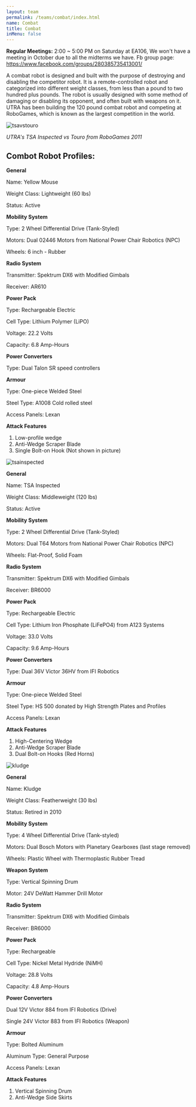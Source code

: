 ```yaml
---
layout: team
permalink: /teams/combat/index.html
name: Combat
title: Combat
inMenu: false
---
```


**Regular Meetings:** 2:00 ~ 5:00 PM on Saturday at EA106, We won't have a meeting in October due to all the midterms we have.
Fb group page: https://www.facebook.com/groups/280385735413001/

A combat robot is designed and built with the purpose of destroying and disabling the competitor robot. It is a remote-controlled robot and categorized into different weight classes, from less than a pound to two hundred plus pounds. The robot is usually designed with some method of damaging or disabling its opponent, and often built with weapons on it. UTRA has been building the 120 pound combat robot and competing at RoboGames, which is known as the largest competition in the world.

![tsavstouro](http://www.utra.ca/Pictures/Combat/RoboGames2011/TSA_Inspected_vs_Touro.jpg)

*UTRA's TSA Inspected vs Touro from RoboGames 2011*



## Combot Robot Profiles:

**General**

Name: Yellow Mouse

Weight Class: Lightweight (60 lbs)

Status: Active

**Mobility System**

Type: 2 Wheel Differential Drive (Tank-Styled)

Motors: Dual 02446 Motors from National Power Chair Robotics (NPC)

Wheels: 6 inch - Rubber

**Radio System**

Transmitter: Spektrum DX6 with Modified Gimbals

Receiver: AR610

**Power Pack**

Type: Rechargeable Electric

Cell Type: Lithium Polymer (LiPO)

Voltage: 22.2 Volts

Capacity: 6.8 Amp-Hours

**Power Converters**

Type: Dual Talon SR speed controllers

**Armour**

Type: One-piece Welded Steel

Steel Type: A1008 Cold rolled steel

Access Panels: Lexan

**Attack Features**

1. Low-profile wedge
2. Anti-Wedge Scraper Blade
3. Single Bolt-on Hook (Not shown in picture)

![tsainspected](http://www.utra.ca/Pictures/Combat/TSA_Inspected_2011.jpg)

**General**

Name: TSA Inspected

Weight Class: Middleweight (120 lbs)

Status: Active  

**Mobility System**

Type: 2 Wheel Differential Drive (Tank-Styled)

Motors: Dual T64 Motors from National Power Chair Robotics (NPC)

Wheels: Flat-Proof, Solid Foam

**Radio System**

Transmitter: Spektrum DX6 with Modified Gimbals

Receiver: BR6000

**Power Pack**

Type: Rechargeable Electric

Cell Type: Lithium Iron Phosphate (LiFePO4) from A123 Systems

Voltage: 33.0 Volts

Capacity: 9.6 Amp-Hours

**Power Converters**

Type: Dual 36V Victor 36HV from IFI Robotics

**Armour**

Type: One-piece Welded Steel

Steel Type: HS 500 donated by High Strength Plates and Profiles

Access Panels: Lexan

**Attack Features**
1. High-Centering Wedge
2. Anti-Wedge Scraper Blade
3. Dual Bolt-on Hooks (Red Horns)

![kludge](http://www.utra.ca/Pictures/Combat/Kludge_2011.JPG)

**General**

Name: Kludge

Weight Class: Featherweight (30 lbs)

Status: Retired in 2010

**Mobility System**

Type: 4 Wheel Differential Drive (Tank-styled)

Motors: Dual Bosch Motors with Planetary Gearboxes (last stage removed)

Wheels: Plastic Wheel with Thermoplastic Rubber Tread

**Weapon System**

Type: Vertical Spinning Drum

Motor: 24V DeWatt Hammer Drill Motor

**Radio System**

Transmitter: Spektrum DX6 with Modified Gimbals

Receiver: BR6000

**Power Pack**

Type: Rechargeable

Cell Type: Nickel Metal Hydride (NiMH)

Voltage: 28.8 Volts

Capacity: 4.8 Amp-Hours

**Power Converters**

Dual 12V Victor 884 from IFI Robotics (Drive)

Single 24V Victor 883 from IFI Robotics (Weapon)

**Armour**

Type: Bolted Aluminum

Aluminum Type: General Purpose

Access Panels: Lexan

**Attack Features**

1. Vertical Spinning Drum
2. Anti-Wedge Side Skirts
